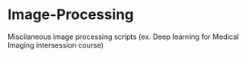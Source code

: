 # Image-Processing
Miscilaneous image processing scripts (ex. Deep learning for Medical Imaging intersession course)
